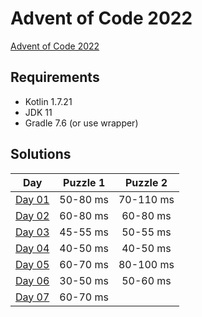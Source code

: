 # Advent of Code 2022

[Advent of Code 2022][advent-of-code]

## Requirements
* Kotlin 1.7.21
* JDK 11
* Gradle 7.6 (or use wrapper)

## Solutions

|       Day       | Puzzle 1 | Puzzle 2  |
|:---------------:|:--------:|:---------:|
| [Day 01][day01] | 50-80 ms | 70-110 ms |
| [Day 02][day02] | 60-80 ms | 60-80 ms  |
| [Day 03][day03] | 45-55 ms | 50-55 ms  |
| [Day 04][day04] | 40-50 ms | 40-50 ms  |
| [Day 05][day05] | 60-70 ms | 80-100 ms |
| [Day 06][day06] | 30-50 ms | 50-60 ms  |
| [Day 07][day07] | 60-70 ms |           |

[comment]: # "List of URLs down below, sorted alphabetically DESC by tag"
[advent-of-code]: https://adventofcode.com/2022/
[day01]: https://adventofcode.com/2022/day/1
[day02]: https://adventofcode.com/2022/day/2
[day03]: https://adventofcode.com/2022/day/3
[day04]: https://adventofcode.com/2022/day/4
[day05]: https://adventofcode.com/2022/day/5
[day06]: https://adventofcode.com/2022/day/6
[day07]: https://adventofcode.com/2022/day/7